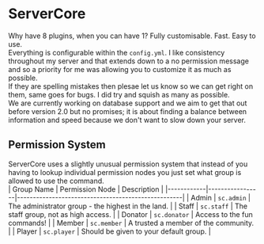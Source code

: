 # ServerCore
Why have 8 plugins, when you can have 1? Fully customisable. Fast. Easy to use.  
Everything is configurable within the `config.yml`. I like consistency throughout my server and that extends down to a no permission message and so a priority for me was allowing you to customize it as much as possible.  
If they are spelling mistakes then plesae let us know so we can get right on them, same goes for bugs. I did try and squish as many as possible.  
We are currently working on database support and we aim to get that out before version 2.0 but no promises; it is about finding a balance between information and speed because we don't want to slow down your server.  
## Permission System
ServerCore uses a slightly unusual permission system that instead of you having to lookup individual permission nodes you just set what group is allowed to use the command.  
| Group Name | Permission Node | Description                                        |
|------------|-----------------|----------------------------------------------------|
| Admin      | `sc.admin`      | The administrator group - the highest in the land. |
| Staff      | `sc.staff`      | The staff group, not as high access.               |
| Donator    | `sc.donator`    | Access to the fun commands!                        |
| Member     | `sc.member`     | A trusted a member of the community.               |
| Player     | `sc.player`     | Should be given to your default group.             |
